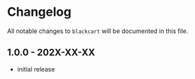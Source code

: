 # Changelog

All notable changes to `blackcart` will be documented in this file.

## 1.0.0 - 202X-XX-XX

- initial release
